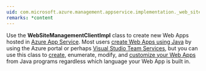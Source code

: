 ```yaml
---
uid: com.microsoft.azure.management.appservice.implementation._web_site_management_client_impl
remarks: *content
---
```


Use the **WebSiteManagementClientImpl** class to create new Web Apps hosted in [Azure App Service](https://review.docs.microsoft.com/azure/app-service-web/?branch=pr-en-us-2535). Most users [create Web Apps using Java](https://review.docs.microsoft.com/azure/app-service-web/develop/java/?branch=pr-en-us-2535) by using the Azure portal or perhaps [Visual Studio Team Services](http://java.visualstudio.com/Docs/gettingstarted/deploywebapp), but you can use this class to [create](https:review.docs.microsoft.com/java/api/com.microsoft.azure.management.appservice.implementation._web_apps_inner?branch=flowdemo#com_microsoft_azure_management_appservice_implementation__web_apps_inner_beginCreateOrUpdate_String_String_SiteInner_), enumerate, modify, and [customize your Web Apps](https://review.docs.microsoft.com/azure/app-service-web/custom-dns-web-site-buydomains-web-app.md?toc=%2fazure%2fapp-service-web%2fdevelop%2fjava%2ftoc.json&branch=pr-en-us-2535) from Java programs regardless which language your Web App is built in. 
